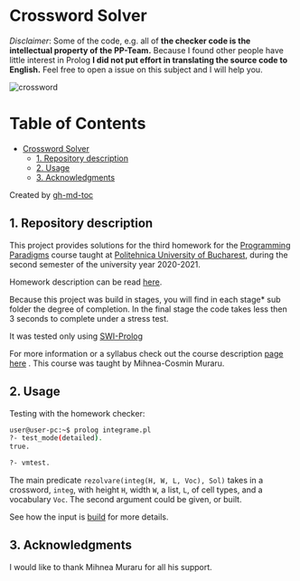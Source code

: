 # Crossword Solver

*Disclaimer*: Some of the code, e.g. all of **the checker code is the
intellectual property of the PP-Team.** Because I found other people have little
interest in Prolog **I did not put effort in translating the source code to
English.** Feel free to open a issue on this subject and I will help you.

![crossword](https://upload.wikimedia.org/wikipedia/commons/1/14/CrosswordUSA.svg)


Table of Contents
=================

* [Crossword Solver](#crossword-solver)
   * [1. Repository description](#1-repository-description)
   * [2. Usage](#2-usage)
   * [3. Acknowledgments](#3-acknowledgments)

Created by [gh-md-toc](https://github.com/ekalinin/github-markdown-toc)

## 1. Repository description

This project provides solutions for the third homework for the
[Programming Paradigms](https://ocw.cs.pub.ro/courses/pp) course taught at
[Politehnica University of Bucharest](https://upb.ro), during the second
semester of the university year 2020-2021.

Homework description can be read
[here](https://ocw.cs.pub.ro/courses/pp/21/teme/prolog-integrame).

Because this project was build in stages, you will find in each stage* sub
folder the degree of completion. In the final stage the code takes less then 3
seconds to complete under a stress test.

It was tested only using [SWI-Prolog](https://www.swi-prolog.org)

For more information or a syllabus check out the course description
[page here](https://cs.pub.ro/index.php/education/courses/59-under/an2under/114-programming-paradigms)
. This course was taught by Mihnea-Cosmin Muraru.

## 2. Usage

Testing with the homework checker:

```bash
user@user-pc:~$ prolog integrame.pl 
?- test_mode(detailed).
true.

?- vmtest.
```

The main predicate `rezolvare(integ(H, W, L, Voc), Sol)` takes in a crossword,
`integ`, with height `H`, width `W`, a list, `L`, of cell types, and a
vocabulary `Voc`. The second argument could be given, or built.

See how the input is [build](stage3/input.pl) for more details.

## 3. Acknowledgments

I would like to thank Mihnea Muraru for all his support.
